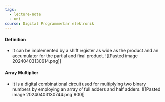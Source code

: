 ```yaml
---
tags:
  - lecture-note
  - uni
course: Digital Programmerbar elektronik
---
```

#### Definition
* It can be implemented by a shift register as wide as the product and an accumulator for the partial and final product.
![[Pasted image 20240403130614.png]]

#### Array Multiplier
* It is a digital combinational circuit used for multiplying two binary numbers by employing an array of full adders and half adders.
![[Pasted image 20240403130744.png|900]]

